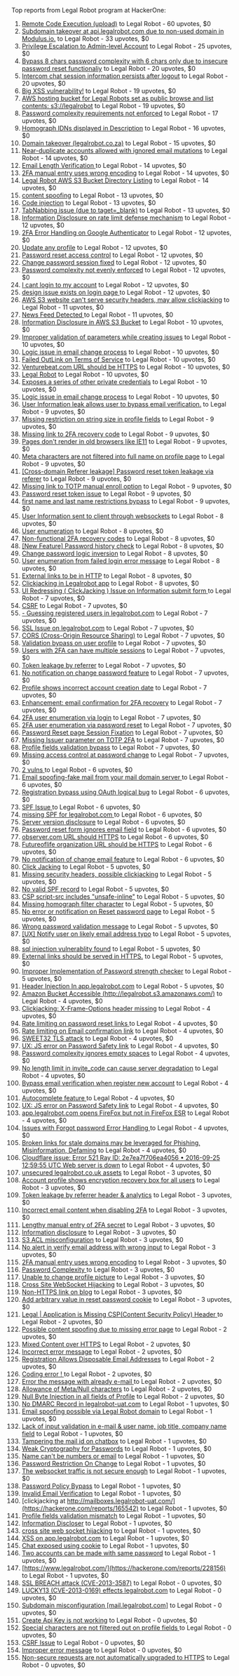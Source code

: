 Top reports from Legal Robot program at HackerOne:

1. [Remote Code Execution (upload)](https://hackerone.com/reports/116575) to Legal Robot - 60 upvotes, $0
2. [Subdomain takeover at api.legalrobot.com due to non-used domain in Modulus.io.](https://hackerone.com/reports/148770) to Legal Robot - 33 upvotes, $0
3. [Privilege Escalation to Admin-level Account](https://hackerone.com/reports/261285) to Legal Robot - 25 upvotes, $0
4. [Bypass 8 chars password complexity with 6 chars only due to insecure password reset functionaliy](https://hackerone.com/reports/173195) to Legal Robot - 20 upvotes, $0
5. [Intercom chat session information persists after logout](https://hackerone.com/reports/249798) to Legal Robot - 20 upvotes, $0
6. [Big XSS vulnerability!](https://hackerone.com/reports/216330) to Legal Robot - 19 upvotes, $0
7. [AWS hosting bucket for Legal Robots set as public browse and list contents: s3://legalrobot](https://hackerone.com/reports/166861) to Legal Robot - 19 upvotes, $0
8. [Password complexity requirements not enforced](https://hackerone.com/reports/191643) to Legal Robot - 17 upvotes, $0
9. [Homograph IDNs displayed in Description](https://hackerone.com/reports/260938) to Legal Robot - 16 upvotes, $0
10. [Domain takeover (legalrobot.co.za)](https://hackerone.com/reports/230525) to Legal Robot - 15 upvotes, $0
11. [Near-duplicate accounts allowed with ignored email mutations](https://hackerone.com/reports/171337) to Legal Robot - 14 upvotes, $0
12. [Email Length Verification ](https://hackerone.com/reports/263589) to Legal Robot - 14 upvotes, $0
13. [2FA manual entry uses wrong encoding](https://hackerone.com/reports/260390) to Legal Robot - 14 upvotes, $0
14. [Legal Robot AWS S3 Bucket Directory Listing](https://hackerone.com/reports/194142) to Legal Robot - 14 upvotes, $0
15. [content spoofing](https://hackerone.com/reports/167380) to Legal Robot - 13 upvotes, $0
16. [Code injection](https://hackerone.com/reports/257207) to Legal Robot - 13 upvotes, $0
17. [TabNabbing issue (due to taget=_blank)](https://hackerone.com/reports/260278) to Legal Robot - 13 upvotes, $0
18. [Information Disclosure on rate limit defense mechanism](https://hackerone.com/reports/172296) to Legal Robot - 12 upvotes, $0
19. [2FA Error Handling on Google Authenticator](https://hackerone.com/reports/249695) to Legal Robot - 12 upvotes, $0
20. [Update any profile](https://hackerone.com/reports/260604) to Legal Robot - 12 upvotes, $0
21. [Password reset access control](https://hackerone.com/reports/180895) to Legal Robot - 12 upvotes, $0
22. [Change password session fixed](https://hackerone.com/reports/260751) to Legal Robot - 12 upvotes, $0
23. [Password complexity not evenly enforced](https://hackerone.com/reports/249398) to Legal Robot - 12 upvotes, $0
24. [I cant login to my account](https://hackerone.com/reports/263743) to Legal Robot - 12 upvotes, $0
25. [design issue exists on login page ](https://hackerone.com/reports/264101) to Legal Robot - 12 upvotes, $0
26. [AWS S3 website can't serve security headers, may allow clickjacking](https://hackerone.com/reports/149572) to Legal Robot - 11 upvotes, $0
27. [News Feed Detected ](https://hackerone.com/reports/163730) to Legal Robot - 11 upvotes, $0
28. [Information Disclosure in AWS S3 Bucket](https://hackerone.com/reports/163476) to Legal Robot - 10 upvotes, $0
29. [Improper validation of parameters while creating issues](https://hackerone.com/reports/260632) to Legal Robot - 10 upvotes, $0
30. [Logic issue in email change process](https://hackerone.com/reports/266017) to Legal Robot - 10 upvotes, $0
31. [Failed OutLink on Terms of Service](https://hackerone.com/reports/268629) to Legal Robot - 10 upvotes, $0
32. [Venturebeat.com URL should be HTTPS](https://hackerone.com/reports/268612) to Legal Robot - 10 upvotes, $0
33. [Legal Robot](https://hackerone.com/reports/276427) to Legal Robot - 10 upvotes, $0
34. [Exposes a series of other private credentials](https://hackerone.com/reports/289189) to Legal Robot - 10 upvotes, $0
35. [Logic issue in email change process](https://hackerone.com/reports/265931) to Legal Robot - 10 upvotes, $0
36. [User Information leak allows user to bypass email verification.](https://hackerone.com/reports/163467) to Legal Robot - 9 upvotes, $0
37. [Missing restriction on string size in profile fields](https://hackerone.com/reports/180548) to Legal Robot - 9 upvotes, $0
38. [Missing link to 2FA recovery code](https://hackerone.com/reports/249346) to Legal Robot - 9 upvotes, $0
39. [Pages don't render in old browsers like IE11](https://hackerone.com/reports/251468) to Legal Robot - 9 upvotes, $0
40. [Meta characters are not filtered into full name on profile page](https://hackerone.com/reports/251469) to Legal Robot - 9 upvotes, $0
41. [[Cross-domain Referer leakage] Password reset token leakage via referer](https://hackerone.com/reports/253448) to Legal Robot - 9 upvotes, $0
42. [Missing link to TOTP manual enroll option](https://hackerone.com/reports/249339) to Legal Robot - 9 upvotes, $0
43. [Password reset token issue](https://hackerone.com/reports/265775) to Legal Robot - 9 upvotes, $0
44. [first name and last name restrictions bypass](https://hackerone.com/reports/260468) to Legal Robot - 9 upvotes, $0
45. [User Information sent to client through websockets](https://hackerone.com/reports/163464) to Legal Robot - 8 upvotes, $0
46. [User enumeration](https://hackerone.com/reports/250457) to Legal Robot - 8 upvotes, $0
47. [Non-functional 2FA recovery codes](https://hackerone.com/reports/249337) to Legal Robot - 8 upvotes, $0
48. [[New Feature] Password history check](https://hackerone.com/reports/250741) to Legal Robot - 8 upvotes, $0
49. [Change password logic inversion](https://hackerone.com/reports/255679) to Legal Robot - 8 upvotes, $0
50. [User enumeration from failed login error message](https://hackerone.com/reports/257035) to Legal Robot - 8 upvotes, $0
51. [External links to be in HTTP](https://hackerone.com/reports/269288) to Legal Robot - 8 upvotes, $0
52. [Clickjacking in Legalrobot app](https://hackerone.com/reports/270454) to Legal Robot - 8 upvotes, $0
53. [UI Redressing ( ClickJacking ) Issue on Information submit form ](https://hackerone.com/reports/163753) to Legal Robot - 7 upvotes, $0
54. [CSRF](https://hackerone.com/reports/65167) to Legal Robot - 7 upvotes, $0
55. [- Guessing registered users in legalrobot.com](https://hackerone.com/reports/66845) to Legal Robot - 7 upvotes, $0
56. [SSL Issue on legalrobot.com](https://hackerone.com/reports/116805) to Legal Robot - 7 upvotes, $0
57. [CORS (Cross-Origin Resource Sharing)](https://hackerone.com/reports/163491) to Legal Robot - 7 upvotes, $0
58. [Validation bypass on user profile](https://hackerone.com/reports/164687) to Legal Robot - 7 upvotes, $0
59. [Users with 2FA can have multiple sessions](https://hackerone.com/reports/250243) to Legal Robot - 7 upvotes, $0
60. [Token leakage by referrer](https://hackerone.com/reports/213936) to Legal Robot - 7 upvotes, $0
61. [No notification on change password feature](https://hackerone.com/reports/251526) to Legal Robot - 7 upvotes, $0
62. [Profile shows incorrect account creation date](https://hackerone.com/reports/255021) to Legal Robot - 7 upvotes, $0
63. [Enhancement: email confirmation for 2FA recovery](https://hackerone.com/reports/250082) to Legal Robot - 7 upvotes, $0
64. [2FA user enumeration via login](https://hackerone.com/reports/249467) to Legal Robot - 7 upvotes, $0
65. [2FA user enumeration via password reset](https://hackerone.com/reports/249431) to Legal Robot - 7 upvotes, $0
66. [Password Reset page Session Fixation](https://hackerone.com/reports/255020) to Legal Robot - 7 upvotes, $0
67. [Missing Issuer parameter on TOTP 2FA](https://hackerone.com/reports/251200) to Legal Robot - 7 upvotes, $0
68. [Profile fields validation bypass](https://hackerone.com/reports/255474) to Legal Robot - 7 upvotes, $0
69. [Missing access control at password change](https://hackerone.com/reports/164648) to Legal Robot - 7 upvotes, $0
70. [2 vulns ](https://hackerone.com/reports/163677) to Legal Robot - 6 upvotes, $0
71. [Email spoofing-fake mail from your mail domain server ](https://hackerone.com/reports/163501) to Legal Robot - 6 upvotes, $0
72. [Registration bypass using OAuth logical bug](https://hackerone.com/reports/64946) to Legal Robot - 6 upvotes, $0
73. [SPF Issue ](https://hackerone.com/reports/116609) to Legal Robot - 6 upvotes, $0
74. [missing SPF for legalrobot.com ](https://hackerone.com/reports/64561) to Legal Robot - 6 upvotes, $0
75. [Server version disclosure](https://hackerone.com/reports/167041) to Legal Robot - 6 upvotes, $0
76. [Password reset form ignores email field](https://hackerone.com/reports/213180) to Legal Robot - 6 upvotes, $0
77. [observer.com URL should HTTPS](https://hackerone.com/reports/260299) to Legal Robot - 6 upvotes, $0
78. [Futureoflife organization URL should be HTTPS](https://hackerone.com/reports/260591) to Legal Robot - 6 upvotes, $0
79. [No notification of change email feature](https://hackerone.com/reports/265930) to Legal Robot - 6 upvotes, $0
80. [Click Jacking](https://hackerone.com/reports/163888) to Legal Robot - 5 upvotes, $0
81. [Missing security headers, possible clickjacking](https://hackerone.com/reports/64645) to Legal Robot - 5 upvotes, $0
82. [No valid SPF record](https://hackerone.com/reports/66385) to Legal Robot - 5 upvotes, $0
83. [CSP script-src includes "unsafe-inline"](https://hackerone.com/reports/260648) to Legal Robot - 5 upvotes, $0
84. [Missing homograph filter character](https://hackerone.com/reports/268981) to Legal Robot - 5 upvotes, $0
85. [No error or notification on Reset password page](https://hackerone.com/reports/255100) to Legal Robot - 5 upvotes, $0
86. [Wrong password validation message](https://hackerone.com/reports/265863) to Legal Robot - 5 upvotes, $0
87. [[UX] Notify user on likely email address typo](https://hackerone.com/reports/255026) to Legal Robot - 5 upvotes, $0
88. [sql injection vulnerablity found](https://hackerone.com/reports/211988) to Legal Robot - 5 upvotes, $0
89. [External links should be served in HTTPS.](https://hackerone.com/reports/272863) to Legal Robot - 5 upvotes, $0
90. [Improper Implementation of Password strength checker](https://hackerone.com/reports/271950) to Legal Robot - 5 upvotes, $0
91. [Header Injection In app.legalrobot.com](https://hackerone.com/reports/264405) to Legal Robot - 5 upvotes, $0
92. [Amazon Bucket Accessible (http://legalrobot.s3.amazonaws.com/)](https://hackerone.com/reports/163599) to Legal Robot - 4 upvotes, $0
93. [Clickjacking: X-Frame-Options header missing](https://hackerone.com/reports/163646) to Legal Robot - 4 upvotes, $0
94. [  Rate limiting on password reset links ](https://hackerone.com/reports/115844) to Legal Robot - 4 upvotes, $0
95. [  Rate limiting on Email confirmation link](https://hackerone.com/reports/115845) to Legal Robot - 4 upvotes, $0
96. [SWEET32 TLS attack](https://hackerone.com/reports/199438) to Legal Robot - 4 upvotes, $0
97. [UX: JS error on Password Safety link](https://hackerone.com/reports/262109) to Legal Robot - 4 upvotes, $0
98. [Password complexity ignores empty spaces](https://hackerone.com/reports/250253) to Legal Robot - 4 upvotes, $0
99. [No length limit in invite_code can cause server degradation](https://hackerone.com/reports/260662) to Legal Robot - 4 upvotes, $0
100. [Bypass email verification when register new account](https://hackerone.com/reports/265749) to Legal Robot - 4 upvotes, $0
101. [Autocomplete feature ](https://hackerone.com/reports/267356) to Legal Robot - 4 upvotes, $0
102. [UX: JS error on Password Safety link](https://hackerone.com/reports/260941) to Legal Robot - 4 upvotes, $0
103. [app.legalrobot.com opens FireFox but not in FireFox ESR](https://hackerone.com/reports/255481) to Legal Robot - 4 upvotes, $0
104. [Issues with Forgot password Error Handling ](https://hackerone.com/reports/259400) to Legal Robot - 4 upvotes, $0
105. [Broken links for stale domains may be leveraged for Phishing, Misinformation, Defaming](https://hackerone.com/reports/276244) to Legal Robot - 4 upvotes, $0
106. [Cloudflare issue: Error 521 Ray ID: 2e7ea7f706ea4056 • 2016-09-25 12:59:55 UTC Web server is down](https://hackerone.com/reports/171879) to Legal Robot - 4 upvotes, $0
107. [unsecured legalrobot.co.uk assets](https://hackerone.com/reports/163885) to Legal Robot - 3 upvotes, $0
108. [Account profile shows encryption recovery box for all users](https://hackerone.com/reports/250088) to Legal Robot - 3 upvotes, $0
109. [Token leakage by referrer header & analytics](https://hackerone.com/reports/252544) to Legal Robot - 3 upvotes, $0
110. [Incorrect email content when disabling 2FA](https://hackerone.com/reports/259416) to Legal Robot - 3 upvotes, $0
111. [Lengthy manual entry of 2FA secret](https://hackerone.com/reports/259415) to Legal Robot - 3 upvotes, $0
112. [Information disclosure](https://hackerone.com/reports/261817) to Legal Robot - 3 upvotes, $0
113. [S3 ACL misconfiguration](https://hackerone.com/reports/189023) to Legal Robot - 3 upvotes, $0
114. [No alert in verify email address with wrong input](https://hackerone.com/reports/265619) to Legal Robot - 3 upvotes, $0
115. [2FA manual entry uses wrong encoding](https://hackerone.com/reports/260491) to Legal Robot - 3 upvotes, $0
116. [Password Complexity ](https://hackerone.com/reports/263728) to Legal Robot - 3 upvotes, $0
117. [Unable to change profile picture](https://hackerone.com/reports/255098) to Legal Robot - 3 upvotes, $0
118. [Cross Site WebSocket Hijacking](https://hackerone.com/reports/211283) to Legal Robot - 3 upvotes, $0
119. [Non-HTTPS link on blog](https://hackerone.com/reports/281274) to Legal Robot - 3 upvotes, $0
120. [Add arbitrary value in reset password cookie](https://hackerone.com/reports/266030) to Legal Robot - 3 upvotes, $0
121. [ Legal | Application is Missing CSP(Content Security Policy) Header ](https://hackerone.com/reports/163676) to Legal Robot - 2 upvotes, $0
122. [Possible content spoofing due to missing error page](https://hackerone.com/reports/164137) to Legal Robot - 2 upvotes, $0
123. [Mixed Content over HTTPS](https://hackerone.com/reports/256649) to Legal Robot - 2 upvotes, $0
124. [Incorrect error message](https://hackerone.com/reports/259742) to Legal Robot - 2 upvotes, $0
125. [Registration Allows Disposable Email Addresses](https://hackerone.com/reports/263846) to Legal Robot - 2 upvotes, $0
126. [Coding error ! ](https://hackerone.com/reports/264023) to Legal Robot - 2 upvotes, $0
127. [Error the message with already e-mail ](https://hackerone.com/reports/265441) to Legal Robot - 2 upvotes, $0
128. [Allowance of Meta/Null characters](https://hackerone.com/reports/274013) to Legal Robot - 2 upvotes, $0
129. [Null Byte Injection in all fields of Profile](https://hackerone.com/reports/255125) to Legal Robot - 2 upvotes, $0
130. [ No DMARC Record in  legalrobot-uat.com](https://hackerone.com/reports/133360) to Legal Robot - 1 upvotes, $0
131. [Email spoofing possible via Legal Robot domain](https://hackerone.com/reports/163475) to Legal Robot - 1 upvotes, $0
132. [Lack of input validation in e-mail & user name, job title, company name field](https://hackerone.com/reports/254927) to Legal Robot - 1 upvotes, $0
133. [Tampering the mail id on chatbox](https://hackerone.com/reports/260239) to Legal Robot - 1 upvotes, $0
134. [Weak Cryptography for Passwords](https://hackerone.com/reports/260689) to Legal Robot - 1 upvotes, $0
135. [Name can't be numbers or email](https://hackerone.com/reports/263196) to Legal Robot - 1 upvotes, $0
136. [Password Restriction On Change](https://hackerone.com/reports/262140) to Legal Robot - 1 upvotes, $0
137. [The websocket traffic is not secure enough](https://hackerone.com/reports/178990) to Legal Robot - 1 upvotes, $0
138. [Password Policy Bypass](https://hackerone.com/reports/213767) to Legal Robot - 1 upvotes, $0
139. [Invalid Email Verification](https://hackerone.com/reports/260492) to Legal Robot - 1 upvotes, $0
140. [clickjacking at http://mailboxes.legalrobot-uat.com/](https://hackerone.com/reports/165542) to Legal Robot - 1 upvotes, $0
141. [Profile fields validation mismatch](https://hackerone.com/reports/260316) to Legal Robot - 1 upvotes, $0
142. [Information Discloser](https://hackerone.com/reports/260645) to Legal Robot - 1 upvotes, $0
143. [cross site web socket hijacking](https://hackerone.com/reports/274324) to Legal Robot - 1 upvotes, $0
144. [XSS on app.legalrobot.com](https://hackerone.com/reports/277431) to Legal Robot - 1 upvotes, $0
145. [Chat exposed using cookie](https://hackerone.com/reports/279070) to Legal Robot - 1 upvotes, $0
146. [Two accounts can be made with same password](https://hackerone.com/reports/277213) to Legal Robot - 1 upvotes, $0
147. [https://www.legalrobot.com/](https://hackerone.com/reports/228156) to Legal Robot - 1 upvotes, $0
148. [SSL BREACH attack (CVE-2013-3587)](https://hackerone.com/reports/254895) to Legal Robot - 0 upvotes, $0
149. [LUCKY13 (CVE-2013-0169) effects legalrobot.com](https://hackerone.com/reports/255041) to Legal Robot - 0 upvotes, $0
150. [Subdomain misconfiguration [mail.legalrobot.com]](https://hackerone.com/reports/250766) to Legal Robot - 0 upvotes, $0
151. [Create Api Key is not working](https://hackerone.com/reports/255025) to Legal Robot - 0 upvotes, $0
152. [Special characters are not filtered out on profile fields ](https://hackerone.com/reports/260838) to Legal Robot - 0 upvotes, $0
153. [CSRF Issue](https://hackerone.com/reports/166231) to Legal Robot - 0 upvotes, $0
154. [Improper error message](https://hackerone.com/reports/263681) to Legal Robot - 0 upvotes, $0
155. [Non-secure requests are not automatically upgraded to HTTPS](https://hackerone.com/reports/164419) to Legal Robot - 0 upvotes, $0
